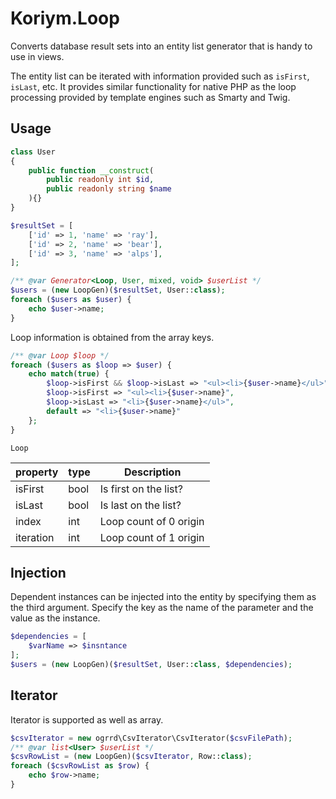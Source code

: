 # Koriym.Loop

Converts database result sets into an entity list generator that is handy to use in views.

The entity list can be iterated with information provided such as `isFirst`, `isLast`, etc. It provides similar functionality for native PHP as the loop processing provided by template engines such as Smarty and Twig.

## Usage

```php
class User
{
    public function __construct(
        public readonly int $id,
        public readonly string $name
    ){}
}

$resultSet = [
    ['id' => 1, 'name' => 'ray'],
    ['id' => 2, 'name' => 'bear'],
    ['id' => 3, 'name' => 'alps'],
];

/** @var Generator<Loop, User, mixed, void> $userList */
$users = (new LoopGen)($resultSet, User::class);
foreach ($users as $user) {
    echo $user->name;
}
```

Loop information is obtained from the array keys.

```php
/** @var Loop $loop */
foreach ($users as $loop => $user) {
    echo match(true) {
        $loop->isFirst && $loop->isLast => "<ul><li>{$user->name}</ul>",
        $loop->isFirst => "<ul><li>{$user->name}",
        $loop->isLast => "<li>{$user->name}</ul>",
        default => "<li>{$user->name}"
    };
}
```

`Loop`

| property  | type | Description            |
| --------- | ---- | ---------------------- |
| isFirst   | bool | Is first on the list?  |
| isLast    | bool | Is last on the list?   |
| index     | int  | Loop count of 0 origin |
| iteration | int  | Loop count of 1 origin |

## Injection

Dependent instances can be injected into the entity by specifying them as the third argument.
Specify the key as the name of the parameter and the value as the instance.

```php
$dependencies = [
    $varName => $insntance
];
$users = (new LoopGen)($resultSet, User::class, $dependencies);
```
## Iterator

Iterator is supported as well as array.

```php
$csvIterator = new ogrrd\CsvIterator\CsvIterator($csvFilePath);
/** @var list<User> $userList */
$csvRowList = (new LoopGen)($csvIterator, Row::class);
foreach ($csvRowList as $row) {
    echo $row->name;
}
```
